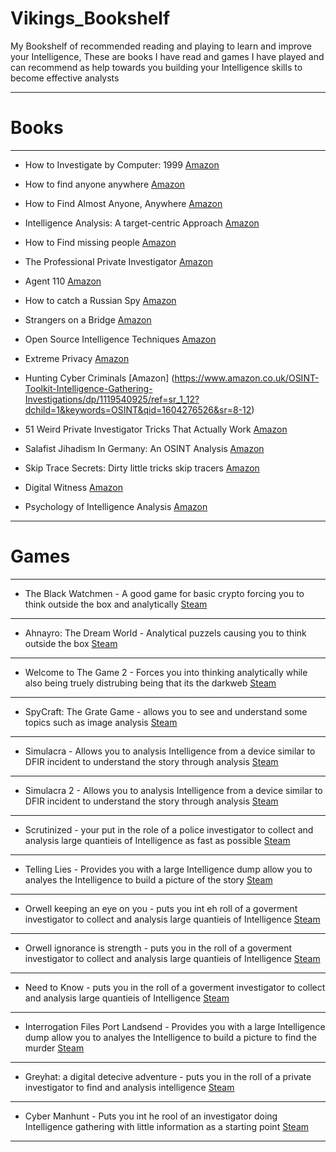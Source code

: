 # Vikings_Bookshelf
My Bookshelf of recommended reading and playing to learn and improve your Intelligence, These are books I have read and games I have played and can recommend as help towards you building your Intelligence skills to become effective analysts 


---------------------------------------------------------------------------------------------------------------------------------------------------------------------------------
# Books
---------------------------------------------------------------------------------------------------------------------------------------------------------------------------------
- How to Investigate by Computer: 1999 [Amazon](https://www.amazon.co.uk/How-Investigate-Computer-Ralph-Thomas/dp/1891247271/ref=sr_1_1?dchild=1&keywords=How+to+investigate+by+computer&qid=1604275841&sr=8-1)

- How to find anyone anywhere [Amazon](https://www.amazon.co.uk/Find-Anyone-Anywhere-Ralph-Thomas/dp/0918487595/ref=sr_1_1?dchild=1&keywords=How+to+find+anyone+anywhere&qid=1604275882&sr=8-1)

- How to Find Almost Anyone, Anywhere [Amazon](https://www.amazon.co.uk/Almost-Anyone-Anywhere-Revised-Updated/dp/1558536574/ref=sr_1_2?dchild=1&keywords=How+to+find+anyone+anywhere&qid=1604275882&sr=8-2)

- Intelligence Analysis: A target-centric Approach [Amazon](https://www.amazon.co.uk/Intelligence-Analysis-Target-Centric-Robert-Clark/dp/154436914X/ref=sr_1_1?dchild=1&keywords=Intelligence+Analysis%3A+A+target-centric+Approach&qid=1604276109&sr=8-1)

- How to Find missing people [Amazon](https://www.amazon.co.uk/How-Find-Missing-Persons-Investigators/dp/1559501162/ref=sr_1_1?dchild=1&keywords=How+To+find+missing+people&qid=1604276136&sr=8-1)

- The Professional Private Investigator [Amazon](https://www.amazon.co.uk/Professional-Private-Investigator-Training-Manual-ebook/dp/B079JWXRTK/ref=sr_1_2?dchild=1&keywords=The+Professional+Private+Investigator&qid=1604276175&sr=8-2)

- Agent 110 [Amazon](https://www.amazon.co.uk/Agent-110-American-Spymaster-Resistance-ebook/dp/B01HMYA4XY/ref=sr_1_1?dchild=1&keywords=Agent+110&qid=1604276215&quartzVehicle=1820-797&replacementKeywords=agent&sr=8-1)

- How to catch a Russian Spy [Amazon](https://www.amazon.co.uk/How-Catch-Russian-Spy-American/dp/1476788839/ref=sr_1_1?dchild=1&keywords=How+to+catch+a+russian+spy&qid=1604276365&sr=8-1)

- Strangers on a Bridge [Amazon](https://www.amazon.co.uk/Strangers-Bridge-Case-Colonel-Abel/dp/140592490X/ref=sr_1_1?dchild=1&keywords=Strangers+on+a+bridge&qid=1604276431&sr=8-1)

- Open Source Intelligence Techniques [Amazon](https://www.amazon.co.uk/Open-Source-Intelligence-Techniques-Information/dp/169903530X/ref=sr_1_10?dchild=1&keywords=OSINT&qid=1604276526&sr=8-10)

- Extreme Privacy [Amazon](https://www.amazon.co.uk/Extreme-Privacy-What-Takes-Disappear/dp/B0898YGR58/ref=sr_1_11?dchild=1&keywords=OSINT&qid=1604276526&sr=8-11)

- Hunting Cyber Criminals [Amazon] (https://www.amazon.co.uk/OSINT-Toolkit-Intelligence-Gathering-Investigations/dp/1119540925/ref=sr_1_12?dchild=1&keywords=OSINT&qid=1604276526&sr=8-12)

- 51 Weird Private Investigator Tricks That Actually Work [Amazon](https://www.amazon.co.uk/Weird-Private-Investigator-Tricks-Actually-ebook/dp/B07RV4HXB9/ref=sr_1_21?dchild=1&keywords=OSINT&qid=1604276526&sr=8-21)

- Salafist Jihadism In Germany: An OSINT Analysis [Amazon](https://www.amazon.co.uk/Salafist-Jihadism-Germany-Analysis-Growing-ebook/dp/B00L8COB18/ref=sr_1_56?dchild=1&keywords=OSINT&qid=1604276779&sr=8-56)

- Skip Trace Secrets: Dirty little tricks skip tracers [Amazon](https://www.amazon.co.uk/Skip-Trace-Secrets-tracers-Tracing-ebook/dp/B007RQ56YK/ref=sr_1_59?dchild=1&keywords=OSINT&qid=1604276779&sr=8-59)

- Digital Witness [Amazon](https://www.amazon.co.uk/Digital-Witness-Investigation-Documentation-Accountability/dp/0198836074/ref=sr_1_67?dchild=1&keywords=OSINT&qid=1604276862&sr=8-67)

- Psychology of Intelligence Analysis [Amazon](https://www.amazon.co.uk/Psychology-Intelligence-Analysis-Federal-Investigation/dp/1304069613/ref=sr_1_7?dchild=1&keywords=Intelligence+analysis&qid=1604278598&sr=8-7)


---------------------------------------------------------------------------------------------------------------------------------------------------------------------------------
# Games
---------------------------------------------------------------------------------------------------------------------------------------------------------------------------------
- The Black Watchmen - A good game for basic crypto forcing you to think outside the box and analytically [Steam](https://store.steampowered.com/app/349220/The_Black_Watchmen/)
---------------------------------------------------------------------------------------------------------------------------------------------------------------------------------
- Ahnayro: The Dream World - Analytical puzzels causing you to think outside the box [Steam](https://store.steampowered.com/app/349220/The_Black_Watchmen/)
---------------------------------------------------------------------------------------------------------------------------------------------------------------------------------
- Welcome to The Game 2 - Forces you into thinking analytically while also being truely distrubing being that its the darkweb [Steam](https://store.steampowered.com/app/720250/Welcome_to_the_Game_II/)
---------------------------------------------------------------------------------------------------------------------------------------------------------------------------------
- SpyCraft: The Grate Game - allows you to see and understand some topics such as image analysis [Steam](https://store.steampowered.com/app/569220/Spycraft_The_Great_Game/)
---------------------------------------------------------------------------------------------------------------------------------------------------------------------------------
- Simulacra - Allows you to analysis Intelligence from a device similar to DFIR incident to understand the story through analysis [Steam](https://store.steampowered.com/app/712730/SIMULACRA/)
---------------------------------------------------------------------------------------------------------------------------------------------------------------------------------
- Simulacra 2 - Allows you to analysis Intelligence from a device similar to DFIR incident to understand the story through analysis [Steam](https://store.steampowered.com/app/1011190/SIMULACRA_2/)
---------------------------------------------------------------------------------------------------------------------------------------------------------------------------------
- Scrutinized - your put in the role of a police investigator to collect and analysis large quantieis of Intelligence as fast as possible [Steam](https://store.steampowered.com/app/1384770/Scrutinized/) 
---------------------------------------------------------------------------------------------------------------------------------------------------------------------------------
- Telling Lies - Provides you with a large Intelligence dump allow you to analyes the Intelligence to build a picture of the story [Steam](https://store.steampowered.com/app/762830/Telling_Lies/)
---------------------------------------------------------------------------------------------------------------------------------------------------------------------------------
- Orwell keeping an eye on you - puts you int eh roll of a goverment investigator to collect and analysis large quantieis of Intelligence [Steam](https://store.steampowered.com/app/491950/Orwell_Keeping_an_Eye_On_You/)
---------------------------------------------------------------------------------------------------------------------------------------------------------------------------------
- Orwell ignorance is strength - puts you in the roll of a goverment investigator to collect and analysis large quantieis of Intelligence [Steam](https://store.steampowered.com/app/633060/Orwell_Ignorance_is_Strength/)
---------------------------------------------------------------------------------------------------------------------------------------------------------------------------------
- Need to Know - puts you in the roll of a goverment investigator to collect and analysis large quantieis of Intelligence [Steam](https://store.steampowered.com/app/490930/Need_to_Know/)
---------------------------------------------------------------------------------------------------------------------------------------------------------------------------------
- Interrogation Files Port Landsend - Provides you with a large Intelligence dump allow you to analyes the Intelligence to build a picture to find the murder [Steam](https://store.steampowered.com/app/1294230/Interrogation_Files_Port_Landsend/)
---------------------------------------------------------------------------------------------------------------------------------------------------------------------------------
- Greyhat: a digital detecive adventure - puts you in the roll of a private investigator to find and analysis intelligence [Steam](https://store.steampowered.com/app/1247940/Greyhat__A_Digital_Detective_Adventure/)
---------------------------------------------------------------------------------------------------------------------------------------------------------------------------------
- Cyber Manhunt - Puts you int he rool of an investigator doing Intelligence gathering with little information as a starting point [Steam](https://store.steampowered.com/app/1216710/Cyber_Manhunt/)
---------------------------------------------------------------------------------------------------------------------------------------------------------------------------------


